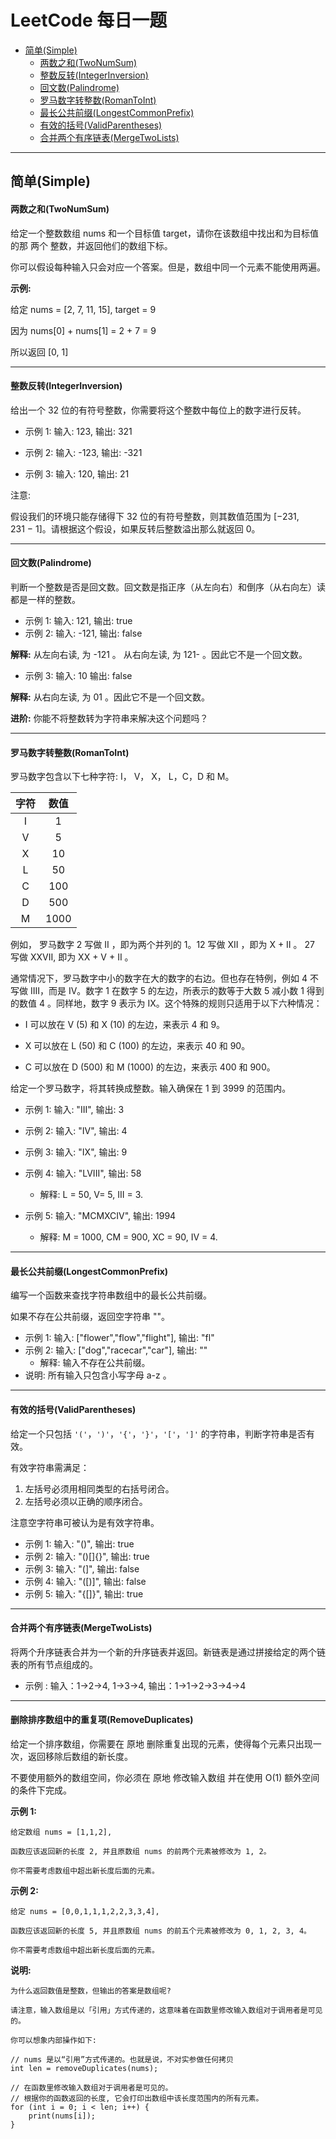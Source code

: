 # LeetCode 每日一题

* [简单(Simple)](#%E7%AE%80%E5%8D%95simple)
   * [两数之和(TwoNumSum)](#%E4%B8%A4%E6%95%B0%E4%B9%8B%E5%92%8Ctwonumsum)
   * [整数反转(IntegerInversion)](#%E6%95%B4%E6%95%B0%E5%8F%8D%E8%BD%ACintegerinversion)
   * [回文数(Palindrome)](#%E5%9B%9E%E6%96%87%E6%95%B0palindrome)
   * [罗马数字转整数(RomanToInt)](#%E7%BD%97%E9%A9%AC%E6%95%B0%E5%AD%97%E8%BD%AC%E6%95%B4%E6%95%B0romantoint)
   * [最长公共前缀(LongestCommonPrefix)](#%E6%9C%80%E9%95%BF%E5%85%AC%E5%85%B1%E5%89%8D%E7%BC%80longestcommonprefix)
   * [有效的括号(ValidParentheses)](#%E6%9C%89%E6%95%88%E7%9A%84%E6%8B%AC%E5%8F%B7validparentheses)
   * [合并两个有序链表(MergeTwoLists)](#%E5%90%88%E5%B9%B6%E4%B8%A4%E4%B8%AA%E6%9C%89%E5%BA%8F%E9%93%BE%E8%A1%A8mergetwolists)
         
------

## 简单(Simple)

#### 两数之和(TwoNumSum)
给定一个整数数组 nums 和一个目标值 target，请你在该数组中找出和为目标值的那 两个 整数，并返回他们的数组下标。

你可以假设每种输入只会对应一个答案。但是，数组中同一个元素不能使用两遍。

**示例:**

给定 nums = [2, 7, 11, 15], target = 9

因为 nums[0] + nums[1] = 2 + 7 = 9

所以返回 [0, 1]

------

#### 整数反转(IntegerInversion)
给出一个 32 位的有符号整数，你需要将这个整数中每位上的数字进行反转。

* 示例 1: 输入: 123, 输出: 321

* 示例 2: 输入: -123, 输出: -321

* 示例 3: 输入: 120, 输出: 21

注意:

假设我们的环境只能存储得下 32 位的有符号整数，则其数值范围为 [−231,  231 − 1]。请根据这个假设，如果反转后整数溢出那么就返回 0。

------

#### 回文数(Palindrome)
判断一个整数是否是回文数。回文数是指正序（从左向右）和倒序（从右向左）读都是一样的整数。

* 示例 1: 输入: 121, 输出: true
* 示例 2: 输入: -121, 输出: false

**解释:** 从左向右读, 为 -121 。 从右向左读, 为 121- 。因此它不是一个回文数。

* 示例 3: 输入: 10 输出: false

**解释:** 从右向左读, 为 01 。因此它不是一个回文数。

**进阶:** 你能不将整数转为字符串来解决这个问题吗？

------

#### 罗马数字转整数(RomanToInt)

罗马数字包含以下七种字符: I， V， X， L，C，D 和 M。

| 字符 | 数值 |
| :--: | :--: |
|  I   |  1   |
|  V   |  5   |
|  X   |  10  |
|  L   |  50  |
|  C   | 100  |
|  D   | 500  |
|  M   | 1000 |


例如， 罗马数字 2 写做 II ，即为两个并列的 1。12 写做 XII ，即为 X + II 。 27 写做  XXVII, 即为 XX + V + II 。

通常情况下，罗马数字中小的数字在大的数字的右边。但也存在特例，例如 4 不写做 IIII，而是 IV。数字 1 在数字 5 的左边，所表示的数等于大数 5 减小数 1 得到的数值 4 。同样地，数字 9 表示为 IX。这个特殊的规则只适用于以下六种情况：

- I 可以放在 V (5) 和 X (10) 的左边，来表示 4 和 9。

- X 可以放在 L (50) 和 C (100) 的左边，来表示 40 和 90。 
- C 可以放在 D (500) 和 M (1000) 的左边，来表示 400 和 900。

给定一个罗马数字，将其转换成整数。输入确保在 1 到 3999 的范围内。

- 示例 1: 输入: "III", 输出: 3
- 示例 2: 输入: "IV", 输出: 4
- 示例 3: 输入: "IX", 输出: 9
- 示例 4: 输入: "LVIII", 输出: 58
  - 解释: L = 50, V= 5, III = 3.

- 示例 5: 输入: "MCMXCIV", 输出: 1994
  - 解释: M = 1000, CM = 900, XC = 90, IV = 4.

------

#### 最长公共前缀(LongestCommonPrefix)

编写一个函数来查找字符串数组中的最长公共前缀。

如果不存在公共前缀，返回空字符串 ""。

- 示例 1: 输入: ["flower","flow","flight"], 输出: "fl"
- 示例 2: 输入: ["dog","racecar","car"], 输出: ""
  - 解释: 输入不存在公共前缀。
- 说明:  所有输入只包含小写字母 a-z 。

------

#### 有效的括号(ValidParentheses)

给定一个只包括 `'('`，`')'`，`'{'`，`'}'`，`'['`，`']'` 的字符串，判断字符串是否有效。

有效字符串需满足：

1. 左括号必须用相同类型的右括号闭合。
2. 左括号必须以正确的顺序闭合。

注意空字符串可被认为是有效字符串。

- 示例 1: 输入: "()", 输出: true
- 示例 2: 输入: "()[]{}", 输出: true
- 示例 3: 输入: "(]", 输出: false
- 示例 4: 输入: "([)]", 输出: false
- 示例 5: 输入: "{[]}", 输出: true

------

#### 合并两个有序链表(MergeTwoLists)

将两个升序链表合并为一个新的升序链表并返回。新链表是通过拼接给定的两个链表的所有节点组成的。 

- 示例 : 输入：1->2->4, 1->3->4,  输出：1->1->2->3->4->4

------

#### 删除排序数组中的重复项(RemoveDuplicates)

给定一个排序数组，你需要在 原地 删除重复出现的元素，使得每个元素只出现一次，返回移除后数组的新长度。

不要使用额外的数组空间，你必须在 原地 修改输入数组 并在使用 O(1) 额外空间的条件下完成。

**示例 1:**

```
给定数组 nums = [1,1,2], 

函数应该返回新的长度 2, 并且原数组 nums 的前两个元素被修改为 1, 2。 

你不需要考虑数组中超出新长度后面的元素。
```

**示例 2:**

```
给定 nums = [0,0,1,1,1,2,2,3,3,4],

函数应该返回新的长度 5, 并且原数组 nums 的前五个元素被修改为 0, 1, 2, 3, 4。

你不需要考虑数组中超出新长度后面的元素。
```

**说明:**

```
为什么返回数值是整数，但输出的答案是数组呢?

请注意，输入数组是以「引用」方式传递的，这意味着在函数里修改输入数组对于调用者是可见的。

你可以想象内部操作如下:

// nums 是以“引用”方式传递的。也就是说，不对实参做任何拷贝
int len = removeDuplicates(nums);

// 在函数里修改输入数组对于调用者是可见的。
// 根据你的函数返回的长度, 它会打印出数组中该长度范围内的所有元素。
for (int i = 0; i < len; i++) {
    print(nums[i]);
}
```

